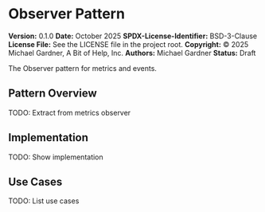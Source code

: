 # Observer Pattern

**Version:** 0.1.0
**Date:** October 2025
**SPDX-License-Identifier:** BSD-3-Clause
**License File:** See the LICENSE file in the project root.
**Copyright:** © 2025 Michael Gardner, A Bit of Help, Inc.
**Authors:** Michael Gardner
**Status:** Draft

The Observer pattern for metrics and events.

## Pattern Overview

TODO: Extract from metrics observer

## Implementation

TODO: Show implementation

## Use Cases

TODO: List use cases

